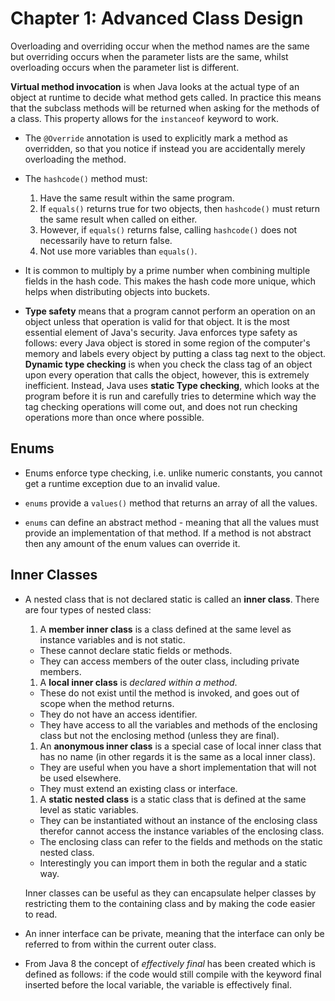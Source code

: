 # Chapter 1: Advanced Class Design

Overloading and overriding occur when the method names are the same but overriding occurs when the parameter lists are the same, whilst overloading occurs when the parameter list is different.

**Virtual method invocation** is when Java looks at the actual type of an object at runtime to decide what method gets called. In practice this means that the subclass methods will be returned when asking for the methods of a class. This property allows for the `instanceof` keyword to work.

* The `@Override` annotation is used to explicitly mark a method as overridden, so that you notice if instead you are accidentally merely overloading the method.

* The `hashcode()` method must:
  1. Have the same result within the same program.
  1. If `equals()` returns true for two objects, then `hashcode()` must return the same result when called on either.
  1. However, if `equals()` returns false, calling `hashcode()` does not necessarily have to return false.
  1. Not use more variables than `equals()`.

* It is common to multiply by a prime number when combining multiple fields in the hash code. This makes the hash code more unique, which helps when distributing objects into buckets.

* **Type safety** means that a program cannot perform an operation on an object unless that operation is valid for that object. It is the most essential element of Java's security. Java enforces type safety as follows: every Java object is stored in some region of the computer's memory and labels every object by putting a class tag next to the object. **Dynamic type checking** is when you check the class tag of an object upon every operation that calls the object, however, this is extremely inefficient. Instead, Java uses **static Type checking**, which looks at the program before it is run and carefully tries to determine which way the tag checking operations will come out, and does not run checking operations more than once where possible.

## Enums

* Enums enforce type checking, i.e. unlike numeric constants, you cannot get a runtime exception due to an invalid value.

* `enums` provide a `values()` method that returns an array of all the values.

* `enums` can define an abstract method - meaning that all the values must provide an implementation of that method. If a method is not abstract then any amount of the enum values can override it.

## Inner Classes

* A nested class that is not declared static is called an **inner class**. There are four types of nested class:
  1. A **member inner class** is a class defined at the same level as instance variables and is not static.
    * These cannot declare static fields or methods.
    * They can access members of the outer class, including private members.

  1. A **local inner class** is *declared within a method*.
    * These do not exist until the method is invoked, and goes out of scope when the method returns.
    * They do not have an access identifier.
    * They have access to all the variables and methods of the enclosing class but not the enclosing method (unless they are final).

  1. An **anonymous inner class** is a special case of local inner class that has no name (in other regards it is the same as a local inner class).
    * They are useful when you have a short implementation that will not be used elsewhere.
    * They must extend an existing class or interface.

  1. A **static nested class** is a static class that is defined at the same level as static variables.
    * They can be instantiated without an instance of the enclosing class therefor cannot access the instance variables of the enclosing class.
    * The enclosing class can refer to the fields and methods on the static nested class.
    * Interestingly you can import them in both the regular and a static way.

  Inner classes can be useful as they can encapsulate helper classes by restricting them to the containing class and by making the code easier to read.

* An inner interface can be private, meaning that the interface can only be referred to from within the current outer class.

* From Java 8 the concept of *effectively final* has been created which is defined as follows: if the code would still compile with the keyword final inserted before the local variable, the variable is effectively final.
